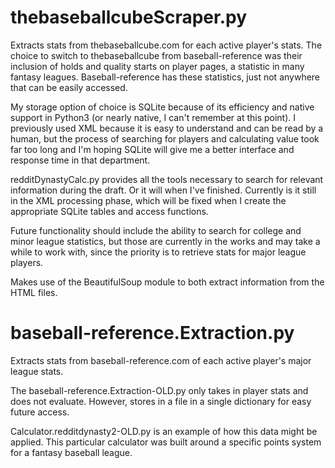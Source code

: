 thebaseballcubeScraper.py
========================

Extracts stats from thebaseballcube.com for each active player's stats. The choice to switch to thebaseballcube from baseball-reference was their inclusion of holds and quality starts on player pages, a statistic in many fantasy leagues. Baseball-reference has these statistics, just not anywhere that can be easily accessed.

My storage option of choice is SQLite because of its efficiency and native support in Python3 (or nearly native, I can't remember at this point). I previously used XML because it is easy to understand and can be read by a human, but the process of searching for players and calculating value took far too long and I'm hoping SQLite will give me a better interface and response time in that department.

redditDynastyCalc.py provides all the tools necessary to search for relevant information during the draft. Or it will when I've finished. Currently is it still in the XML processing phase, which will be fixed when I create the appropriate SQLite tables and access functions.

Future functionality should include the ability to search for college and minor league statistics, but those are currently in the works and may take a while to work with, since the priority is to retrieve stats for major league players.

Makes use of the BeautifulSoup module to both extract information from the HTML files.


baseball-reference.Extraction.py
========================

Extracts stats from baseball-reference.com of each active player's major league stats.

The baseball-reference.Extraction-OLD.py only takes in player stats and does not evaluate. However, stores in a file in a single dictionary for easy future access.

Calculator.redditdynasty2-OLD.py is an example of how this data might be applied. This particular calculator was built around a specific points system for a fantasy baseball league.

